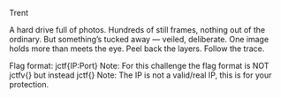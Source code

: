 Trent

A hard drive full of photos. Hundreds of still frames, nothing out of the ordinary. But something’s tucked away — veiled, deliberate. One image holds more than meets the eye. Peel back the layers. Follow the trace.

Flag format: jctf{IP:Port} Note: For this challenge the flag format is NOT jctfv{} but instead jctf{} Note: The IP is not a valid/real IP, this is for your protection.
